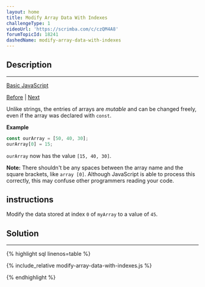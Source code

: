 ```yaml
---
layout: home
title: Modify Array Data With Indexes
challengeType: 1
videoUrl: 'https://scrimba.com/c/czQM4A8'
forumTopicId: 18241
dashedName: modify-array-data-with-indexes
---
```


<div class="row">
<div class="columnStmt" markdown="1">

## Description
------

[Basic JavaScript](../basic-javascript/README.html) 

[Before](./access-array-data-with-indexes.md)  | [Next](./access-multi-dimensional-arrays-with-indexes.md) 

Unlike strings, the entries of arrays are <dfn>mutable</dfn> and can be changed freely, even if the array was declared with `const`.

**Example**

```js
const ourArray = [50, 40, 30];
ourArray[0] = 15;
```

`ourArray` now has the value `[15, 40, 30]`.

**Note:** There shouldn't be any spaces between the array name and the square brackets, like `array [0]`. Although JavaScript is able to process this correctly, this may confuse other programmers reading your code.

##  instructions 

Modify the data stored at index `0` of `myArray` to a value of `45`.

</div>
<div class="columnSol" markdown="1">

## Solution
------

{% highlight sql linenos=table %}

{% include_relative modify-array-data-with-indexes.js %}

{% endhighlight %}

</div>
</div>

